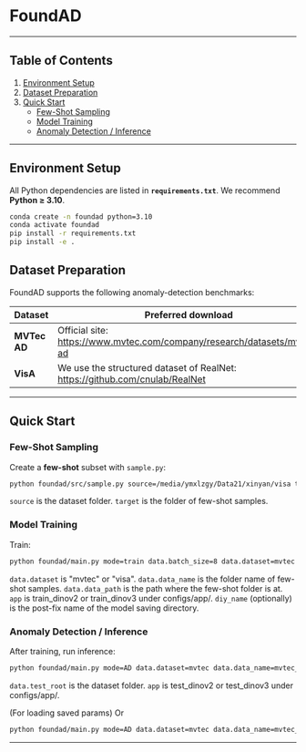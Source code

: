 
# FoundAD
---

## Table of Contents
1. [Environment Setup](#environment-setup)
2. [Dataset Preparation](#dataset-preparation)
3. [Quick Start](#quick-start)
   - [Few-Shot Sampling](#few-shot-sampling)
   - [Model Training](#model-training)
   - [Anomaly Detection / Inference](#anomaly-detection--inference)
   
---

## Environment Setup

All Python dependencies are listed in **`requirements.txt`**. We recommend **Python ≥ 3.10**.

```bash
conda create -n foundad python=3.10
conda activate foundad
pip install -r requirements.txt
pip install -e .
```


## Dataset Preparation

FoundAD supports the following anomaly-detection benchmarks:

| Dataset | Preferred download |
|---------|--------------------|
| **MVTec AD** | Official site: <https://www.mvtec.com/company/research/datasets/mvtec-ad> |
| **VisA** | We use the structured dataset of RealNet: <https://github.com/cnulab/RealNet> |

---

## Quick Start

### Few-Shot Sampling

Create a **few-shot** subset with `sample.py`:

```bash
python foundad/src/sample.py source=/media/ymxlzgy/Data21/xinyan/visa target=/media/ymxlzgy/Data21/xinyan/visa_tmp num_samples=2
```
`source` is the dataset folder. `target` is the folder of few-shot samples.

### Model Training

Train:

```bash
python foundad/main.py mode=train data.batch_size=8 data.dataset=mvtec data.data_name=mvtec_1shot data.data_path=/media/ymxlzgy/Data21/xinyan app=train_dinov2 diy_name=dbug
```
`data.dataset` is "mvtec" or "visa". `data.data_name` is the folder name of few-shot samples. `data.data_path` is the path where the few-shot folder is at. `app` is train_dinov2 or train_dinov3 under configs/app/. `diy_name` (optionally) is the post-fix name of the model saving directory.

### Anomaly Detection / Inference

After training, run inference:

```bash
python foundad/main.py mode=AD data.dataset=mvtec data.data_name=mvtec_1shot diy_name=dbug data.test_root=/media/ymxlzgy/Data21/xinyan/mvtec app=test_dinov3 app.ckpt_step=1950
```
 `data.test_root` is the dataset folder. `app` is test_dinov2 or test_dinov3 under configs/app/.

(For loading saved params) Or
```bash
python foundad/main.py mode=AD data.dataset=mvtec data.data_name=mvtec_1shot diy_name=dbug data.test_root=/media/ymxlzgy/Data21/xinyan/mvtec app=test app.ckpt_step=1950
```
---

